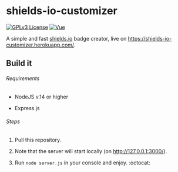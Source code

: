 # shields-io-customizer
[![GPLv3 License](https://img.shields.io/badge/%20License-GPL%20v3-yellow?style=flat-square)](https://opensource.org/licenses/)
[![Vue](https://img.shields.io/badge/-Vue.js-success?style=flat-square)](https://github.com/vuejs/vue)

A simple and fast [shields.io](https://shields.io/) badge creator, live on https://shields-io-customizer.herokuapp.com/.

## Build it

###### Requirements

* NodeJS v.14 or higher

* Express.js

###### Steps

1. Pull this repository.

2. Note that the server will start locally (on http://127.0.0.1:3000/).

3. Run `node server.js` in your console and enjoy. :octocat:
